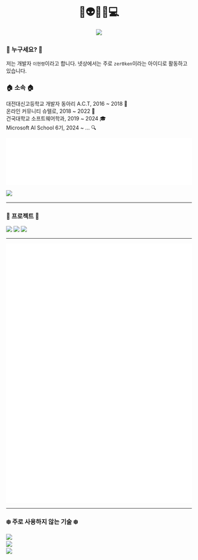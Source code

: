 <h1 align="center">👋👽🐸😎💻</h1>
<!-- 백준(solved.ac) 스탯  -->
<p align="center">
    <a href="https://solved.ac/lhr1105">
    <img src="https://mazassumnida.wtf/api/v2/generate_badge?boj=lhr1105"></a>
</p>
<h3>🪪 누구세요? 🪪</h3>
<p>
    저는 개발자 <code>이현령</code>이라고 합니다. 넷상에서는 주로 <code>zer0ken</code>이라는 아이디로 활동하고 있습니다.<br>
</p>
<h3> 🏠 소속 🏠</h3>
<p>
    대전대신고등학교 개발자 동아리 A.C.T, 2016 ~ 2018 🏫<br>
    온라인 커뮤니티 슈텔로, 2018 ~ 2022 🙌<br>
    건국대학교 소프트웨어학과, 2019 ~ 2024 🎓<br>
    Microsoft AI School 6기, 2024 ~ ... 🔍<br>
</p>
<p>
    <picture>
        <img valign="top" src="./attachments/metrics.plugin.languages.recent.svg">
    </picture>
</p>
<p>
    <a href="https://skillicons.dev/"><img src="https://skillicons.dev/icons?i=python,vscode,github,obsidian,azure,gcp"></a><br>
</p>

<hr>
<h3>🚀 프로젝트 🚀</h3>
<a href="https://github.com/shtelo/kenkenjr">
    <img src="https://github-readme-stats.vercel.app/api/pin/?username=shtelo&repo=kenkenjr&card_width=270&show_owner=true"></a>
<a href="https://github.com/zer0ken/tetris-ie">
    <img src="https://github-readme-stats.vercel.app/api/pin/?username=zer0ken&repo=tetris-ie&card_width=270&show_owner=true"></a>
<a href="https://github.com/kyla-devs">
    <img src="https://github-readme-stats.vercel.app/api/pin/?username=kyla-devs&repo=.github&card_width=270&show_owner=true"></a>

<hr>
<picture>
    <img valign="top" src="./attachments/metrics.plugin.isocalendar.fullyear.svg">
</picture>
<picture>
    <img valign="top" src="./attachments/metrics.plugin.achievements.compact.svg">
</picture>
<picture>
    <img valign="top" src="./attachments/metrics.plugin.languages.details.svg">
</picture>

<hr>

<h3>❄️ 주로 사용하지 않는 기술 ❄️</h3>
<p>
    <a href="https://skillicons.dev/"><img src="https://skillicons.dev/icons?i=photoshop,java,kotlin,c,cpp,html,css,js,php,vue,flutter"></a><br>
    <a href="https://skillicons.dev/"><img src="https://skillicons.dev/icons?i=firebase,aws,heroku,netlify"></a><br>
    <a href="https://skillicons.dev/"><img src="https://skillicons.dev/icons?i=sublime,atom,eclipse,idea,pycharm,clion,androidstudio"></a><br>
</p>
